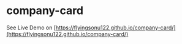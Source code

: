 # company-card 

See Live Demo on [https://flyingsonu122.github.io/company-card/](https://flyingsonu122.github.io/company-card/)
